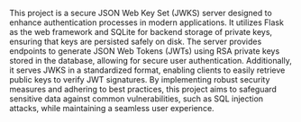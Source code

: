 This project is a secure JSON Web Key Set (JWKS) server designed to enhance authentication processes in modern applications. It utilizes Flask as the web framework and SQLite for backend storage of private keys, ensuring that keys are persisted safely on disk. The server provides endpoints to generate JSON Web Tokens (JWTs) using RSA private keys stored in the database, allowing for secure user authentication. Additionally, it serves JWKS in a standardized format, enabling clients to easily retrieve public keys to verify JWT signatures. By implementing robust security measures and adhering to best practices, this project aims to safeguard sensitive data against common vulnerabilities, such as SQL injection attacks, while maintaining a seamless user experience.

